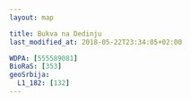 ```yaml
---
layout: map

title: Bukva na Dedinju
last_modified_at: 2018-05-22T23:34:05+02:00

WDPA: [555589081]
BioRaS: [353]
geoSrbija:
  L1_182: [132]
---
```


